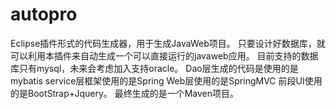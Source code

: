 # autopro
Eclipse插件形式的代码生成器，用于生成JavaWeb项目。
只要设计好数据库，就可以利用本插件来自动生成一个可以直接运行的javaweb应用。
目前支持的数据库只有mysql，未来会考虑加入支持oracle。
Dao层生成的代码是使用的是mybatis
service层框架使用的是Spring
Web层使用的是SpringMVC
前段UI使用的是BootStrap+Jquery。
最终生成的是一个Maven项目。
